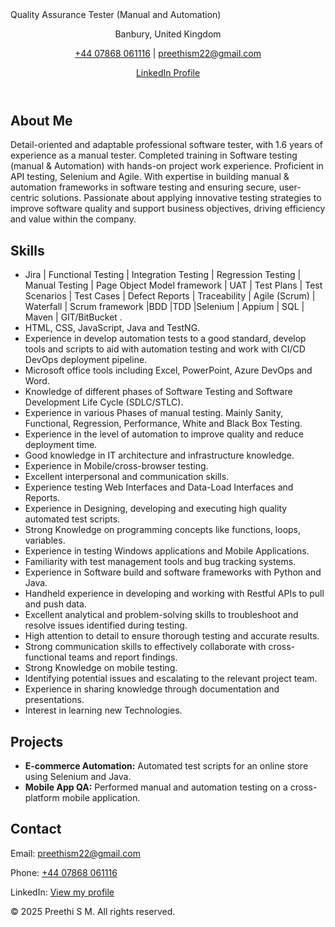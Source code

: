 
<html lang="en">
<head>Quality Assurance Tester (Manual and Automation)
  <link rel="stylesheet" href="style.css"/>
</head>
<body>
  
 <section>
  <header>
    <p>Banbury, United Kingdom</p>
    <p><a href="tel:+447868061116">+44 07868 061116</a> | <a href="mailto:preethism22@gmail.com">preethism22@gmail.com</a></p>
    <p><a href="https://www.linkedin.com/in/preethi-sakaleshpura-manjunatha-7bb494288" target="_blank">LinkedIn Profile</a></p>
  </header>
 </section>


  

  <section>
    <h2>About Me</h2>
    <p>Detail-oriented and adaptable professional software tester, with 1.6 years of experience as a manual tester. Completed training in Software testing (manual & Automation) with hands-on project work experience. Proficient in API testing, Selenium and Agile. With expertise in building manual & automation frameworks in software testing and ensuring secure, user-centric solutions. Passionate about applying innovative testing strategies to improve software quality and support business objectives, driving efficiency and value within the company.</p>
  </section>

  <section>
    <h2>Skills</h2>
    <ul>
      <li>Jira | Functional Testing | Integration Testing | Regression Testing | Manual Testing | Page Object Model framework | UAT | Test Plans | Test Scenarios | Test Cases | Defect Reports | Traceability | Agile (Scrum) | Waterfall | Scrum framework |BDD |TDD |Selenium | Appium | SQL | Maven | GIT/BitBucket .</li>
<li>	HTML, CSS, JavaScript, Java and TestNG.</li>
<li>	Experience in develop automation tests to a good standard, develop tools and scripts to aid with automation testing and work with CI/CD DevOps deployment pipeline. </li>
<li>	Microsoft office tools including Excel, PowerPoint, Azure DevOps and Word.</li>
<li>	Knowledge of different phases of Software Testing and Software Development Life Cycle (SDLC/STLC).</li>
<li>	Experience in various Phases of manual testing. Mainly Sanity, Functional, Regression, Performance, White and Black Box Testing.</li>
<li>	Experience in the level of automation to improve quality and reduce deployment time. </li>
<li>	Good knowledge in IT architecture and infrastructure knowledge.</li>
<li>	Experience in Mobile/cross-browser testing.</li>
<li>	Excellent interpersonal and communication skills.</li>
<li>	Experience testing Web Interfaces and Data-Load Interfaces and Reports.</li>
<li>	Experience in Designing, developing and executing high quality automated test scripts.</li>
<li>	Strong Knowledge on programming concepts like functions, loops, variables.</li>
<li>	Experience in testing Windows applications and Mobile Applications.</li>
<li>	Familiarity with test management tools and bug tracking systems.</li>
<li>	Experience in Software build and software frameworks with Python and Java.</li>
<li>	Handheld experience in developing and working with Restful APIs to pull and push data.</li>
<li>	Excellent analytical and problem-solving skills to troubleshoot and resolve issues identified during testing.</li>
<li>	High attention to detail to ensure thorough testing and accurate results.</li>
<li>	Strong communication skills to effectively collaborate with cross-functional teams and report findings.</li>
<li>	Strong Knowledge on mobile testing.</li>
<li>	Identifying potential issues and escalating to the relevant project team.</li>
<li>	Experience in sharing knowledge through documentation and presentations. </li>
<li>	Interest in learning new Technologies.</li>
    </ul>
  </section>

  <section>
    <h2>Projects</h2>
    <ul>
      <li><strong>E-commerce Automation:</strong> Automated test scripts for an online store using Selenium and Java.</li>
      <li><strong>Mobile App QA:</strong> Performed manual and automation testing on a cross-platform mobile application.</li>
    </ul>
  </section>

  <section>
    <h2>Contact</h2>
    <p>Email: <a href="mailto:preethism22@gmail.com">preethism22@gmail.com</a></p>
    <p>Phone: <a href="tel:+447868061116">+44 07868 061116</a></p>
    <p>LinkedIn: <a href="https://www.linkedin.com/in/preethi-sakaleshpura-manjunatha-7bb494288" target="_blank">View my profile</a></p>
  </section>

  <footer>
    <p>© 2025 Preethi S M. All rights reserved.</p>
  </footer>
</body>
</html>
